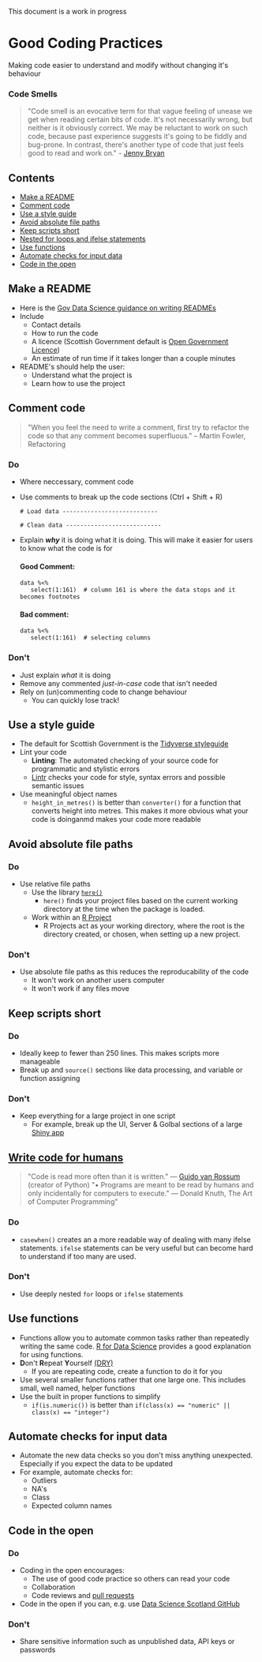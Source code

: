 This document is a work in progress

# Good Coding Practices
Making code easier to understand and modify without changing it's behaviour

### Code Smells

> "Code smell is an evocative term for that vague feeling of unease we get when reading certain bits of code. It's not necessarily wrong, but neither is it obviously correct. We may be reluctant to work on such code, because past experience suggests it's going to be fiddly and bug-prone. In contrast, there's another type of code that just feels good to read and work on." - [Jenny Bryan](https://github.com/jennybc/code-smells-and-feels#:~:text=GitHub%3A%20%40jennybc%20%22Code%20smell%22%20is%20an%20evocative%20term,suggests%20it%27s%20going%20to%20be%20fiddly%20and%20bug-prone.)

## Contents
- [Make a README](#make-a-readme)
- [Comment code](#comment-code)
- [Use a style guide](#use-a-style-guide)
- [Avoid absolute file paths](#avoid-absolute-file-paths)
- [Keep scripts short](#keep-scripts-short)
- [Nested for loops and ifelse statements](#nested-for-loops-and-ifelse-statements)
- [Use functions](#use-functions)
- [Automate checks for input data](#automate-checks-for-input-data)
- [Code in the open](#code-in-the-open)

## Make a README 
  * Here is the [Gov Data Science guidance on writing READMEs](https://gds-way.cloudapps.digital/manuals/readme-guidance.html#writing-readmes)
  * Include
      * Contact details
      * How to run the code
      * A licence (Scottish Government default is [Open Government Licence](http://www.nationalarchives.gov.uk/doc/open-government-licence/version/3/))
      * An estimate of run time if it takes longer than a couple minutes
  * README's should help the user: 
      * Understand what the project is
      * Learn how to use the project
      
## Comment code
> "When you feel the need to write a comment, first try to refactor the code so that any comment becomes superfluous." – Martin Fowler, Refactoring

### Do
* Where neccessary, comment code 
* Use comments to break up the code sections (Ctrl + Shift + R)
    ```
    # Load data ---------------------------

    # Clean data ---------------------------
    ```
* Explain _**why**_ it is doing what it is doing. This will make it easier for users to know what the code is for

    #### Good Comment:
    ``` 
    data %<% 
       select(1:161)  # column 161 is where the data stops and it becomes footnotes
    ```
    #### Bad comment:
    ``` 
    data %<% 
       select(1:161)  # selecting columns
    ```

### Don't
* Just explain *what* it is doing
* Remove any commented *just-in-case* code that isn't needed
* Rely on (un)commenting code to change behaviour
    * You can quickly lose track!
  
## Use a style guide 
* The default for Scottish Government is the [Tidyverse styleguide](https://style.tidyverse.org/)
* Lint your code
    * **Linting**: The automated checking of your source code for programmatic and stylistic errors
    * [Lintr](https://github.com/jimhester/lintr) checks your code for style, syntax errors and possible semantic issues
* Use meaningful object names
    * `height_in_metres()` is better than `converter()` for a function that converts height into metres. This makes it more obvious what your code is doinganmd makes your code more readable
  
## Avoid absolute file paths
### Do
* Use relative file paths
    * Use the library [`here()`](https://www.rdocumentation.org/packages/here/versions/1.0.0)
      * `here()` finds your project files based on the current working directory at the time when the package is loaded.
    * Work within an [R Project](https://support.rstudio.com/hc/en-us/articles/200526207-Using-Projects)
      * R Projects act as your working directory, where the root is the directory created, or chosen, when setting up a new project.  
### Don't
* Use absolute file paths as this reduces the reproducability of the code
    * It won't work on another users computer
    * It won't work if any files move
      
## Keep scripts short
### Do
* Ideally keep to fewer than 250 lines. This makes scripts more manageable
* Break up and `source()` sections like data processing, and variable or function assigning
### Don't
* Keep everything for a large project in one script  
    * For example, break up the UI, Server & Golbal sections of a large [Shiny app](https://shiny.rstudio.com/articles/basics.html)
  
## [Write code for humans](http://douglasorr.github.io/2020-03-data-for-machines/article.html)
> "Code is read more often than it is written." — [Guido van Rossum](https://twitter.com/gvanrossum) (creator of Python)
> "•	Programs are meant to be read by humans and only incidentally for computers to execute." — Donald Knuth, The Art of Computer Programming"
### Do
* `casewhen()` creates an a more readable way of dealing with many ifelse statements. `ifelse` statements can be very useful but can become hard to understand if too many are used.
### Don't
* Use deeply nested `for` loops or `ifelse` statements
  
## Use functions
  * Functions allow you to automate common tasks rather than repeatedly writing the same code. [R for Data Science](https://r4ds.had.co.nz/functions.html) provides a good explanation for using functions. 
  * **D**on't **R**epeat **Y**ourself [(DRY)](https://en.wikipedia.org/wiki/Don%27t_repeat_yourself)
      * If you are repeating code, create a function to do it for you
  * Use several smaller functions rather that one large one. This includes small, well named, helper functions
  * Use the built in proper functions to simplify 
      * `if(is.numeric())` is better than `if(class(x) == "numeric" || class(x) == "integer")`
 
## Automate checks for input data
* Automate the new data checks so you don't miss anything unexpected. Especially if you expect the data to be updated
* For example, automate checks for:
    * Outliers
    * NA's
    * Class
    * Expected column names
      
## Code in the open 
### Do
* Coding in the open encourages:
     * The use of good code practice so others can read your code
     * Collaboration
     * Code reviews and [pull requests](https://docs.github.com/en/free-pro-team@latest/desktop/contributing-and-collaborating-using-github-desktop/creating-an-issue-or-pull-request)
* Code in the open if you can, e.g. use [Data Science Scotland GitHub](https://github.com/DataScienceScotland)
### Don't
* Share sensitive information such as unpublished data, API keys or passwords

